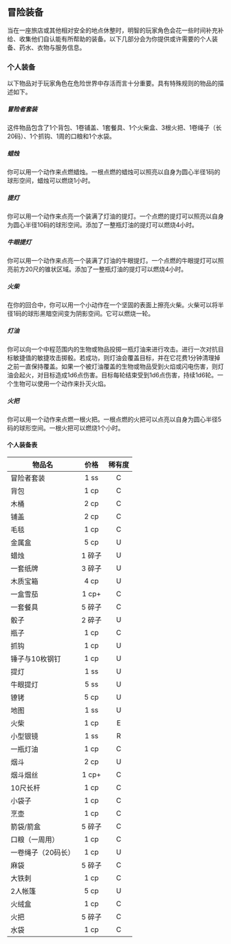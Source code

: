 ## 冒险装备

当在一座旅店或其他相对安全的地点休整时，明智的玩家角色会花一些时间补充补给、收集他们自认能有所帮助的装备。以下几部分会为你提供或许需要的个人装备、药水、衣物与服务信息。

### 个人装备

以下物品对于玩家角色在危险世界中存活而言十分重要。具有特殊规则的物品的描述如下。

##### 冒险者套装

这件物品包含了1个背包、1卷铺盖、1套餐具、1个火柴盒、3根火把、1卷绳子（长20码）、1个抓钩、1周的口粮和1个水袋。

##### 蜡烛

你可以用一个动作来点燃蜡烛。一根点燃的蜡烛可以照亮以自身为圆心半径1码的球形空间，蜡烛可以燃烧1小时。

##### 提灯

你可以用一个动作来点亮一个装满了灯油的提灯。一个点燃的提灯可以照亮以自身为圆心半径10码的球形空间。添加了一整瓶灯油的提灯可以燃烧4小时。

##### 牛眼提灯

你可以用一个动作来点亮一个装满了灯油的牛眼提灯。一个点燃的牛眼提灯可以照亮前方20尺的锥状区域。添加了一整瓶灯油的提灯可以燃烧4小时。

##### 火柴

在你的回合中，你可以用一个小动作在一个坚固的表面上擦亮火柴。火柴可以将半径1码的球形黑暗空间变为阴影空间。它可以燃烧一轮。

##### 灯油

你可以向一个中程范围内的生物或物品投掷一瓶灯油来进行攻击。进行一次对抗目标敏捷值的敏捷攻击掷骰。若成功，则灯油会覆盖目标，并在它花费1分钟清理掉之前一直保持覆盖。如果一个被灯油覆盖的生物或物品受到火焰或闪电伤害，则灯油会起火，对目标造成1d6点伤害。目标每轮结束受到1d6点伤害，持续1d6轮。一个生物可以使用一个动作来扑灭火焰。

##### 火把

你可以用一个动作来点燃一根火把。一根点燃的火把可以点亮以自身为圆心半径5码的球形空间。一根火把可以燃烧1个小时。

#### 个人装备表

| 物品名             |  价格  | 稀有度 |
| ------------------ | :----: | :----: |
| 冒险者套装         |  1 ss  |   C    |
| 背包               |  1 cp  |   C    |
| 木桶               |  2 cp  |   C    |
| 铺盖               |  2 cp  |   C    |
| 毛毯               |  1 cp  |   C    |
| 金属盒             |  5 cp  |   U    |
| 蜡烛               | 1 碎子 |   U    |
| 一套纸牌           | 3 碎子 |   U    |
| 木质宝箱           |  4 cp  |   U    |
| 一盒雪茄           | 1 cp+  |   C    |
| 一套餐具           | 5 碎子 |   C    |
| 骰子               | 2 碎子 |   U    |
| 瓶子               |  1 cp  |   C    |
| 抓钩               |  1 cp  |   U    |
| 锤子与10枚钢钉     |  1 cp  |   U    |
| 提灯               |  1 ss  |   U    |
| 牛眼提灯           |  5 ss  |   U    |
| 镣铐               |  5 cp  |   U    |
| 地图               |  1 ss  |   U    |
| 火柴               |  1 cp  |   E    |
| 小型银镜           |  1 ss  |   R    |
| 一瓶灯油           |  1 cp  |   C    |
| 烟斗               |  2 cp  |   U    |
| 烟斗烟丝           | 1 cp+  |   C    |
| 10尺长杆           |  1 cp  |   C    |
| 小袋子             |  1 cp  |   C    |
| 烹壶               |  1 cp  |   C    |
| 箭袋/箭盒          | 5 碎子 |   C    |
| 口粮（一周用）     |  1 cp  |   C    |
| 一卷绳子（20码长） |  1 cp  |   U    |
| 麻袋               | 5 碎子 |   C    |
| 大铁刺             |  1 cp  |   C    |
| 2人帐篷            |  5 cp  |   U    |
| 火绒盒             |  1 cp  |   C    |
| 火把               | 5 碎子 |   C    |
| 水袋               |  1 cp  |   C    |

### 